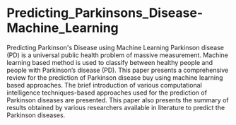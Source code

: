 # Predicting_Parkinsons_Disease-Machine_Learning
Predicting Parkinson's Disease using Machine Learning
Parkinson disease (PD) is a universal public health problem of massive measurement. Machine learning based method is used to classify between healthy people and people with Parkinson’s disease (PD). This paper presents a comprehensive review for the prediction of Parkinson disease buy using machine learning based approaches. The brief introduction of various computational intelligence techniques-based approaches used for the prediction of Parkinson diseases are presented. This paper also presents the summary of results obtained by various researchers available in literature to predict the Parkinson diseases.
